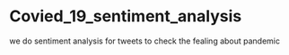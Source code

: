 # Covied_19_sentiment_analysis
we do sentiment analysis for tweets to check the fealing about pandemic
